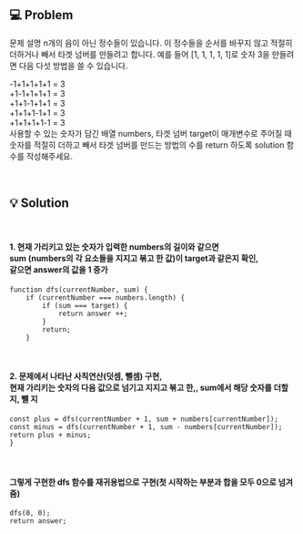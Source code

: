 ## 💻 Problem

문제 설명
n개의 음이 아닌 정수들이 있습니다. 이 정수들을 순서를 바꾸지 않고 적절히 더하거나 빼서 타겟 넘버를 만들려고 합니다. 예를 들어 [1, 1, 1, 1, 1]로 숫자 3을 만들려면 다음 다섯 방법을 쓸 수 있습니다.

-1+1+1+1+1 = 3 <br/>
+1-1+1+1+1 = 3 <br/>
+1+1-1+1+1 = 3 <br/>
+1+1+1-1+1 = 3 <br/>
+1+1+1+1-1 = 3 <br/>
사용할 수 있는 숫자가 담긴 배열 numbers, 타겟 넘버 target이 매개변수로 주어질 때 숫자를 적절히 더하고 빼서 타겟 넘버를 만드는 방법의 수를 return 하도록 solution 함수를 작성해주세요.

<br/>

## 💡 Solution
<br/>
<h4>1. 현재 가리키고 있는 숫자가 입력한 numbers의 길이와 같으면 <br/>
sum (numbers의 각 요소들을 지지고 볶고 한 값)이 target과 같은지 확인, <br/>같으면 answer의 값을 1 증가</h4>

```
function dfs(currentNumber, sum) {
    if (currentNumber === numbers.length) {
        if (sum === target) {
            return answer ++;
        }
        return;
    }
```
<br/>
<h4>2. 문제에서 나타난 사칙연산(덧셈, 뺄셈) 구현, <br/>
현재 가리키는 숫자의 다음 값으로 넘기고 지지고 볶고 한,, sum에서 해당 숫자를 더할 지, 뺄 지</h4>

```
const plus = dfs(currentNumber + 1, sum + numbers[currentNumber]);
const minus = dfs(currentNumber + 1, sum - numbers[currentNumber]);
return plus + minus;
}
```

<br/>
<h4>그렇게 구현한 dfs 함수를 재귀용법으로 구현(첫 시작하는 부분과 합을 모두 0으로 넘겨줌)</h4>

```
dfs(0, 0);
return answer;
```